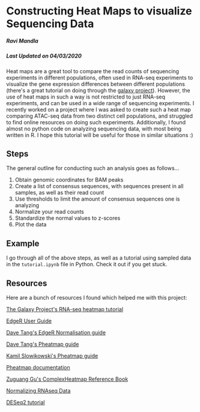 # Constructing Heat Maps to visualize Sequencing Data

##### Ravi Mandla

##### Last Updated on 04/03/2020

Heat maps are a great tool to compare the read counts of sequencing experiments in different populations, often used in RNA-seq experiments to visualize the gene expression differences between different populations (there's a great tutorial on doing through the [galaxy project](https://galaxyproject.github.io/training-material/topics/transcriptomics/tutorials/rna-seq-viz-with-heatmap2/tutorial.html)). However, the use of heat maps in such a way is not restricted to just RNA-seq experiments, and can be used in a wide range of sequencing experiments. I recently worked on a project where I was asked to create such a heat map comparing ATAC-seq data from two distinct cell populations, and struggled to find online resources on doing such experiments. Additionally, I found almost no python code on analyzing sequencing data, with most being written in R. I hope this tutorial will be useful for those in similar situations :)

## Steps

The general outline for conducting such an analysis goes as follows...

1. Obtain genomic coordinates for BAM peaks
2. Create a list of consensus sequences, with sequences present in all samples, as well as their read count
3. Use thresholds to limit the amount of consensus sequences one is analyzing
4. Normalize your read counts
5. Standardize the normal values to z-scores
6. Plot the data

## Example

I go through all of the above steps, as well as a tutorial using sampled data in the `tutorial.ipynb` file in Python. Check it out if you get stuck.

## Resources

Here are a bunch of resources I found which helped me with this project:

[The Galaxy Project's RNA-seq heatmap tutorial](https://galaxyproject.github.io/training-material/topics/transcriptomics/tutorials/rna-seq-viz-with-heatmap2/tutorial.html)

[EdgeR User Guide](https://www.bioconductor.org/packages/release/bioc/vignettes/edgeR/inst/doc/edgeRUsersGuide.pdf)

[Dave Tang's EdgeR Normalisation guide](https://davetang.org/muse/2011/01/24/normalisation-methods-for-dge-data/)

[Dave Tang's Pheatmap guide](https://davetang.org/muse/2018/05/15/making-a-heatmap-in-r-with-the-pheatmap-package/)

[Kamil Slowikowski's Pheatmap guide](https://slowkow.com/notes/pheatmap-tutorial/)

[Pheatmap documentation](https://cran.r-project.org/web/packages/pheatmap/pheatmap.pdf)

[Zuguang Gu's ComplexHeatmap Reference Book](https://jokergoo.github.io/ComplexHeatmap-reference/book/)

[Normalizing RNAseq Data](https://genomebiology.biomedcentral.com/articles/10.1186/gb-2010-11-3-r25)

[DESeq2 tutorial](http://bioconductor.org/packages/devel/bioc/vignettes/DESeq2/inst/doc/DESeq2.html)

